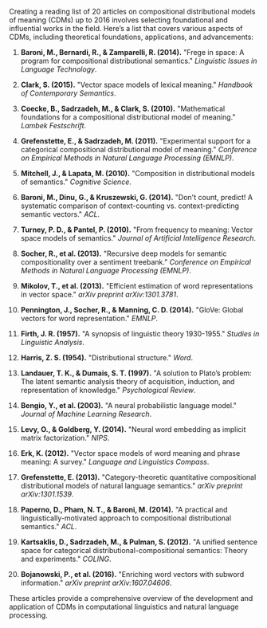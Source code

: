 Creating a reading list of 20 articles on compositional distributional models of meaning (CDMs) up to 2016 involves selecting foundational and influential works in the field. Here’s a list that covers various aspects of CDMs, including theoretical foundations, applications, and advancements:

1. **Baroni, M., Bernardi, R., & Zamparelli, R. (2014).** "Frege in space: A program for compositional distributional semantics." *Linguistic Issues in Language Technology*.

2. **Clark, S. (2015).** "Vector space models of lexical meaning." *Handbook of Contemporary Semantics*.

3. **Coecke, B., Sadrzadeh, M., & Clark, S. (2010).** "Mathematical foundations for a compositional distributional model of meaning." *Lambek Festschrift*.

4. **Grefenstette, E., & Sadrzadeh, M. (2011).** "Experimental support for a categorical compositional distributional model of meaning." *Conference on Empirical Methods in Natural Language Processing (EMNLP)*.

5. **Mitchell, J., & Lapata, M. (2010).** "Composition in distributional models of semantics." *Cognitive Science*.

6. **Baroni, M., Dinu, G., & Kruszewski, G. (2014).** "Don't count, predict! A systematic comparison of context-counting vs. context-predicting semantic vectors." *ACL*.

7. **Turney, P. D., & Pantel, P. (2010).** "From frequency to meaning: Vector space models of semantics." *Journal of Artificial Intelligence Research*.

8. **Socher, R., et al. (2013).** "Recursive deep models for semantic compositionality over a sentiment treebank." *Conference on Empirical Methods in Natural Language Processing (EMNLP)*.

9. **Mikolov, T., et al. (2013).** "Efficient estimation of word representations in vector space." *arXiv preprint arXiv:1301.3781*.

10. **Pennington, J., Socher, R., & Manning, C. D. (2014).** "GloVe: Global vectors for word representation." *EMNLP*.

11. **Firth, J. R. (1957).** "A synopsis of linguistic theory 1930-1955." *Studies in Linguistic Analysis*.

12. **Harris, Z. S. (1954).** "Distributional structure." *Word*.

13. **Landauer, T. K., & Dumais, S. T. (1997).** "A solution to Plato’s problem: The latent semantic analysis theory of acquisition, induction, and representation of knowledge." *Psychological Review*.

14. **Bengio, Y., et al. (2003).** "A neural probabilistic language model." *Journal of Machine Learning Research*.

15. **Levy, O., & Goldberg, Y. (2014).** "Neural word embedding as implicit matrix factorization." *NIPS*.

16. **Erk, K. (2012).** "Vector space models of word meaning and phrase meaning: A survey." *Language and Linguistics Compass*.

17. **Grefenstette, E. (2013).** "Category-theoretic quantitative compositional distributional models of natural language semantics." *arXiv preprint arXiv:1301.1539*.

18. **Paperno, D., Pham, N. T., & Baroni, M. (2014).** "A practical and linguistically-motivated approach to compositional distributional semantics." *ACL*.

19. **Kartsaklis, D., Sadrzadeh, M., & Pulman, S. (2012).** "A unified sentence space for categorical distributional-compositional semantics: Theory and experiments." *COLING*.

20. **Bojanowski, P., et al. (2016).** "Enriching word vectors with subword information." *arXiv preprint arXiv:1607.04606*.

These articles provide a comprehensive overview of the development and application of CDMs in computational linguistics and natural language processing.